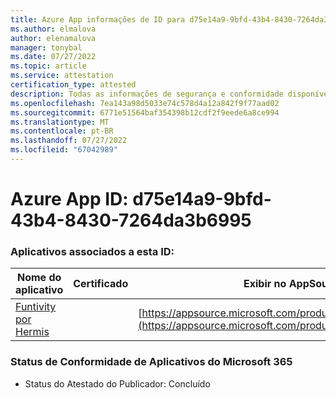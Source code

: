 ```yaml
---
title: Azure App informações de ID para d75e14a9-9bfd-43b4-8430-7264da3b6995
ms.author: elmalova
author: elenamalova
manager: tonybal
ms.date: 07/27/2022
ms.topic: article
ms.service: attestation
certification_type: attested
description: Todas as informações de segurança e conformidade disponíveis para d75e14a9-9bfd-43b4-8430-7264da3b6995.
ms.openlocfilehash: 7ea143a98d5033e74c578d4a12a842f9f77aad02
ms.sourcegitcommit: 6771e51564baf354398b12cdf2f9eede6a8ce994
ms.translationtype: MT
ms.contentlocale: pt-BR
ms.lasthandoff: 07/27/2022
ms.locfileid: "67042989"
---
```

# <a name="azure-app-id-d75e14a9-9bfd-43b4-8430-7264da3b6995"></a>Azure App ID: d75e14a9-9bfd-43b4-8430-7264da3b6995


### <a name="apps-associated-with-this-id"></a>Aplicativos associados a esta ID:
| **Nome do aplicativo** | **Certificado** | **Exibir no AppSource** |
|--------------|---------------|-----------------------|
| [Funtivity por Hermis](../forward/WA200004244.md) |  | [https://appsource.microsoft.com/product/office/WA200004244](https://appsource.microsoft.com/product/office/WA200004244) |

### <a name="microsoft-365-app-compliance-status"></a>Status de Conformidade de Aplicativos do Microsoft 365
- Status do Atestado do Publicador: Concluído
